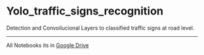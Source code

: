 # Yolo_traffic_signs_recognition

Detection and Convoilucional Layers to classified traffic signs at road level.
 
 ---
 
 All Notebooks its in [Google Drive](https://drive.google.com/drive/folders/1Wn1IjZhKh5JyaBhUUrqz3EF1ql7Sf9hr?usp=sharing)
